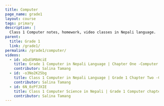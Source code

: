 ```yaml
---
title: Computer
page_name: grade1
layout: course
tags: primary
description: |
  Class 1 Computer notes, homework, video classes in Nepali language.
parent:
  title: Grade 1
  link: /grade1/
permalink: /grade1/computer/
videos:
  - id: aQuEbMAHciE
    title: Grade 1 Computer in Nepali Language | Chapter One -Computer (A Smart Machine) by Salina Tamang
    contributor: Salina Tamang
  - id: -o3No2K25bg
    title: Class 1 Computer in Nepali Language | Grade 1 Chapter Two -Computer and it's Use by SalinaTamang
    contributor: Salina Tamang
  - id: 6N_0zPfJXIE
    title: Class 1 Computer Science in Nepali | Grade 1 Computer chapter 3 Parts of Computer by Salina Tamang
    contributor: Salina Tamang
---
```

